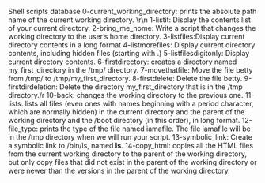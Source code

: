 Shell scripts database
0-current_working_directory: prints the absolute path name of the current working directory. \r\n
1-listit: Display the contents list of your current directory.
2-bring_me_home: Write a script that changes the working directory to the user’s home directory.
3-listfiles:Display current directory contents in a long format
4-listmorefiles: Display current directory contents, including hidden files (starting with .)
5-listfilesdigitonly: Display current directory contents.
6-firstdirectory: creates a directory named my_first_directory in the /tmp/ directory.
7-movethatfile: Move the file betty from /tmp/ to /tmp/my_first_directory.
8-firstdelete: Delete the file betty.
9-firstdirdeletion: Delete the directory my_first_directory that is in the /tmp directory./r
10-back: changes the working directory to the previous one.
11-lists: lists all files (even ones with names beginning with a period character, which are normally hidden) in the current directory and the parent of the working directory and the /boot directory (in this order), in long format.
12-file_type: prints the type of the file named iamafile. The file iamafile will be in the /tmp directory when we will run your script.
13-symbolic_link: Create a symbolic link to /bin/ls, named __ls__.
14-copy_html: copies all the HTML files from the current working directory to the parent of the working directory, but only copy files that did not exist in the parent of the working directory or were newer than the versions in the parent of the working directory.
